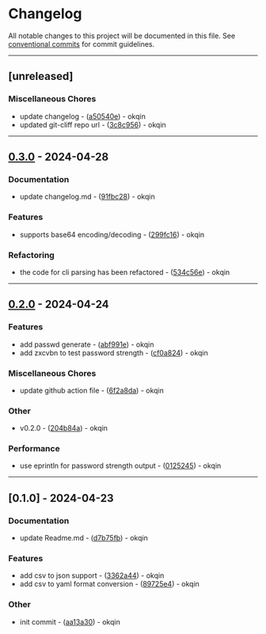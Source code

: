 # Changelog

All notable changes to this project will be documented in this file. See [conventional commits](https://www.conventionalcommits.org/) for commit guidelines.

---
## [unreleased]

### Miscellaneous Chores

- update changelog - ([a50540e](https://github.com/okqin/rcli/commit/a50540e3363ec67a0413e7ff8e8d38b149554067)) - okqin
- updated git-cliff repo url - ([3c8c956](https://github.com/okqin/rcli/commit/3c8c956ff6d20ec774a74c7f62e70fcf23c1b0e2)) - okqin

---
## [0.3.0](https://github.com/okqin/rcli/compare/v0.2.0..v0.3.0) - 2024-04-28

### Documentation

- update changelog.md - ([91fbc28](https://github.com/okqin/rcli/commit/91fbc28f8f2cccb79427a5ebf376a2281cbb1732)) - okqin

### Features

- supports base64 encoding/decoding - ([299fc16](https://github.com/okqin/rcli/commit/299fc169b8a94a46a3bb57e029560a88e7db9bed)) - okqin

### Refactoring

- the code for cli parsing has been refactored - ([534c56e](https://github.com/okqin/rcli/commit/534c56eb238fb2e8ee95f23907366f7152439113)) - okqin

---
## [0.2.0](https://github.com/okqin/rcli/compare/v0.1.0..v0.2.0) - 2024-04-24

### Features

- add passwd generate - ([abf991e](https://github.com/okqin/rcli/commit/abf991eda900adc698c5a02c018c9855e494b9be)) - okqin
- add zxcvbn to test password strength - ([cf0a824](https://github.com/okqin/rcli/commit/cf0a8249ff4d05607d85d9ad8da366185333af06)) - okqin

### Miscellaneous Chores

- update github action file - ([6f2a8da](https://github.com/okqin/rcli/commit/6f2a8da1c8b36b1ab6703cb45453d3ba0c1760f5)) - okqin

### Other

- v0.2.0 - ([204b84a](https://github.com/okqin/rcli/commit/204b84a44084e9142f04e8288790a5165971aae4)) - okqin

### Performance

- use eprintln for password strength output - ([0125245](https://github.com/okqin/rcli/commit/0125245ac46a2f2565c4156c748a0eb2e326ebf2)) - okqin

---
## [0.1.0] - 2024-04-23

### Documentation

- update Readme.md - ([d7b75fb](https://github.com/okqin/rcli/commit/d7b75fb4a0d7b909f2c57fba6a47f0f4a5f3ec2b)) - okqin

### Features

- add csv to json support - ([3362a44](https://github.com/okqin/rcli/commit/3362a44a060ac692f65584af622b2f8b15172bf7)) - okqin
- add csv to yaml format conversion - ([89725e4](https://github.com/okqin/rcli/commit/89725e4abf44b5a7762356f9ff1d76ec6c61ad57)) - okqin

### Other

- init commit - ([aa13a30](https://github.com/okqin/rcli/commit/aa13a305fe500bab2cb8658f1e2b8ed74719fca8)) - okqin

<!-- generated by git-cliff -->
